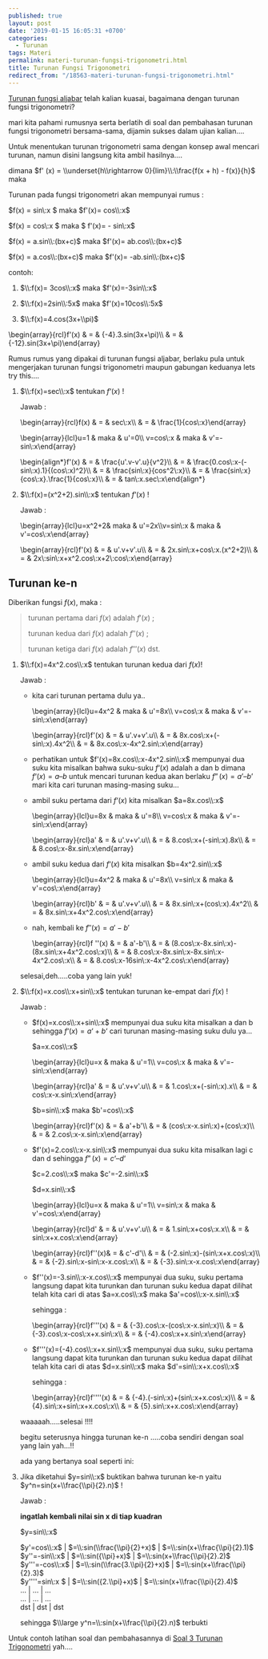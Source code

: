 ```yaml
---
published: true
layout: post
date: '2019-01-15 16:05:31 +0700'
categories:
  - Turunan
tags: Materi
permalink: materi-turunan-fungsi-trigonometri.html
title: Turunan Fungsi Trigonometri
redirect_from: "/18563-materi-turunan-fungsi-trigonometri.html"
---
```

[Turunan fungsi aljabar]({{site.baseurl}}/materi-turunan-fungsi-aljabar.html) telah kalian kuasai, bagaimana dengan turunan fungsi trigonometri?

mari kita pahami rumusnya serta berlatih di soal dan pembahasan turunan fungsi trigonometri bersama-sama, dijamin sukses dalam ujian kalian….

Untuk menentukan turunan trigonometri sama dengan konsep awal mencari turunan, namun disini langsung kita ambil hasilnya….

dimana $f' (x) = \\underset{h\\rightarrow 0}{lim}\\:\\frac{f(x + h) - f(x)}{h}$ maka

Turunan pada fungsi trigonometri akan mempunyai rumus :

$f(x) = sin\\:x $ maka $f'(x)= cos\\:x$

$f(x) = cos\\:x $ maka $ f'(x)= - sin\\:x$

$f(x) = a.sin\\:(bx+c)$ maka $f'(x)= ab.cos\\:(bx+c)$

$f(x) = a.cos\\:(bx+c)$ maka $f'(x)= -ab.sin\\:(bx+c)$

contoh:

1.  $\\:f(x)= 3cos\\:x$ maka $f'(x)=-3sin\\:x$
    
2.  $\\:f(x)=2sin\\:5x$ maka $f'(x)=10cos\\:5x$
    
3.  $\\:f(x)=4.cos(3x+\\pi)$
    

\\begin{array}{rcl}f'(x) & = & {-4}.3.sin(3x+\\pi)\\\\ & = & {-12}.sin(3x+\\pi)\\end{array}

Rumus rumus yang dipakai di turunan fungsi aljabar, berlaku pula untuk mengerjakan turunan fungsi trigonometri maupun gabungan keduanya lets try this….

1.  $\\:f(x)=sec\\:x$ tentukan $f ‘(x)$ !
    
    Jawab :
    
    \\begin{array}{rcl}f(x) & = & sec\\:x\\\\ & = & \\frac{1}{cos\\:x}\\end{array}
    
    \\begin{array}{lcl}u=1 & maka & u'=0\\\\ v=cos\\:x & maka & v'=-sin\\:x\\end{array}
    
    \\begin{align\*}f'(x) & = & \\frac{u'.v-v'.u}{v^2}\\\\ & = & \\frac{0.cos\\:x-(-sin\\:x).1}{(cos\\:x)^2}\\\\ & = & \\frac{sin\\:x}{cos^2\\:x}\\\\ & = & \\frac{sin\\:x}{cos\\:x}.\\frac{1}{cos\\:x}\\\\ & = & tan\\:x.sec\\:x\\end{align\*}
    
2.  $\\:f(x)=(x^2+2).sin\\:x$ tentukan $f ‘(x)$ !
    
    Jawab :
    
    \\begin{array}{lcl}u=x^2+2& maka & u'=2x\\\\v=sin\\:x & maka & v'=cos\\:x\\end{array}
    
    \\begin{array}{rcl}f'(x) & = & u'.v+v'.u\\\\ & = & 2x.sin\\:x+cos\\:x.(x^2+2)\\\\ & = & 2x\\:sin\\:x+x^2.cos\\:x+2\\:cos\\:x\\end{array}
    



Turunan ke-n
------------

Diberikan fungsi $f(x)$, maka :

> turunan pertama dari $f(x)$ adalah $f' (x)$ ;
> 
> turunan kedua dari $f(x)$ adalah $f'' (x)$ ;
> 
> turunan ketiga dari $f(x)$ adalah $f''' (x)$ dst.

1.  $\\:f(x)=4x^2.cos\\:x$ tentukan turunan kedua dari $f(x)$!
    
    Jawab :
    
    *   kita cari turunan pertama dulu ya..
        
        \\begin{array}{lcl}u=4x^2 & maka & u'=8x\\\\ v=cos\\:x & maka & v'=-sin\\:x\\end{array}
        
        \\begin{array}{rcl}f'(x) & = & u'.v+v'.u\\\\ & = & 8x.cos\\:x+(-sin\\:x).4x^2\\\\ & = & 8x.cos\\:x-4x^2.sin\\:x\\end{array}
        
    *   perhatikan untuk $f'(x)=8x.cos\\:x-4x^2.sin\\:x$ mempunyai dua suku kita misalkan bahwa suku-suku $f ‘(x)$ adalah a dan b dimana $f ‘(x) = a – b$ untuk mencari turunan kedua akan berlaku $f ”(x) = a’ – b’$ mari kita cari turunan masing-masing suku…
        
    *   ambil suku pertama dari $f ‘(x)$ kita misalkan $a=8x.cos\\:x$
        
        \\begin{array}{lcl}u=8x & maka & u'=8\\\\ v=cos\\:x & maka & v'=-sin\\:x\\end{array}
        
        \\begin{array}{rcl}a' & = & u'.v+v'.u\\\\ & = & 8.cos\\:x+(-sin\\:x).8x\\\\ & = & 8.cos\\:x-8x.sin\\:x\\end{array}
        
    *   ambil suku kedua dari $f ‘(x)$ kita misalkan $b=4x^2.sin\\:x$
        
        \\begin{array}{lcl}u=4x^2 & maka & u'=8x\\\\ v=sin\\:x & maka & v'=cos\\:x\\end{array}
        
        \\begin{array}{rcl}b' & = & u'.v+v'.u\\\\ & = & 8x.sin\\:x+(cos\\:x).4x^2\\\\ & = & 8x.sin\\:x+4x^2.cos\\:x\\end{array}
        
    *   nah, kembali ke $f''(x)=a'-b'$
        
        \\begin{array}{rcl}f ''(x) & = & a'-b'\\\\ & = & (8.cos\\:x-8x.sin\\:x)-(8x.sin\\:x+4x^2.cos\\:x)\\\\ & = & 8.cos\\:x-8x.sin\\:x-8x.sin\\:x-4x^2.cos\\:x\\\\ & = & 8.cos\\:x-16sin\\:x-4x^2.cos\\:x\\end{array}
        
    
    selesai,deh…..coba yang lain yuk!
    
2.  $\\:f(x)=x.cos\\:x+sin\\:x$ tentukan turunan ke-empat dari $f(x)$ !
    
    Jawab :
    
    *   $f(x)=x.cos\\:x+sin\\:x$ mempunyai dua suku kita misalkan a dan b sehingga $f ‘(x) = a ‘ + b ‘$ cari turunan masing-masing suku dulu ya…
        
        $a=x.cos\\:x$
        
        \\begin{array}{lcl}u=x & maka & u'=1\\\\ v=cos\\:x & maka & v'=-sin\\:x\\end{array}
        
        \\begin{array}{rcl}a' & = & u'.v+v'.u\\\\ & = & 1.cos\\:x+(-sin\\:x).x\\\\ & = & cos\\:x-x.sin\\:x\\end{array}
        
        $b=sin\\:x$ maka $b'=cos\\:x$
        
        \\begin{array}{rcl}f'(x) & = & a'+b'\\\\ & = & (cos\\:x-x.sin\\:x)+(cos\\:x)\\\\ & = & 2.cos\\:x-x.sin\\:x\\end{array}
        
    *   $f'(x)=2.cos\\:x-x.sin\\:x$ mempunyai dua suku kita misalkan lagi c dan d sehingga $f ”(x) = c ‘ – d ‘$
        
        $c=2.cos\\:x$ maka $c'=-2.sin\\:x$
        
        $d=x.sin\\:x$
        
        \\begin{array}{lcl}u=x & maka & u'=1\\\\ v=sin\\:x & maka & v'=cos\\:x\\end{array}
        
        \\begin{array}{rcl}d' & = & u'.v+v'.u\\\\ & = & 1.sin\\:x+cos\\:x.x\\\\ & = & sin\\:x+x.cos\\:x\\end{array}
        
        \\begin{array}{rcl}f''(x)& = & c'-d'\\\\ & = & (-2.sin\\:x)-(sin\\:x+x.cos\\:x)\\\\ & = & {-2}.sin\\:x-sin\\:x-x.cos\\:x\\\\ & = & {-3}.sin\\:x-x.cos\\:x\\end{array}
        
    *   $f''(x)=-3.sin\\:x-x.cos\\:x$ mempunyai dua suku, suku pertama langsung dapat kita turunkan dan turunan suku kedua dapat dilihat telah kita cari di atas $a=x.cos\\:x$ maka $a'=cos\\:x-x.sin\\:x$
        
        sehingga :
        
        \\begin{array}{rcl}f'''(x) & = & {-3}.cos\\:x-(cos\\:x-x.sin\\:x)\\\\ & = & {-3}.cos\\:x-cos\\:x+x.sin\\:x\\\\ & = & {-4}.cos\\:x+x.sin\\:x\\end{array}
        
    *   $f'''(x)={-4}.cos\\:x+x.sin\\:x$ mempunyai dua suku, suku pertama langsung dapat kita turunkan dan turunan suku kedua dapat dilihat telah kita cari di atas $d=x.sin\\:x$ maka $d'=sin\\:x+x.cos\\:x$
        
        sehingga :
        
        \\begin{array}{rcl}f''''(x) & = & {-4}.(-sin\\:x)+(sin\\:x+x.cos\\:x)\\\\ & = & {4}.sin\\:x+sin\\:x+x.cos\\:x\\\\ & = & {5}.sin\\:x+x.cos\\:x\\end{array}
        
    
    waaaaah…..selesai !!!!
    
    begitu seterusnya hingga turunan ke-n …..coba sendiri dengan soal yang lain yah…!!
    
    ada yang bertanya soal seperti ini:
    
3.  Jika diketahui $y=sin\\:x$ buktikan bahwa turunan ke-n yaitu $y^n=sin(x+\\frac{\\pi}{2}.n)$ !
    
    Jawab :
    
    **ingatlah kembali nilai sin x di tiap kuadran**
    
    $y=sin\\:x$
    
    
    $y'=cos\\:x$     | $=\\:sin(\\frac{\\pi}{2}+x)$   | $=\\:sin(x+\\frac{\\pi}{2}.1)$    
    $y''=-sin\\:x$   | $=\\:sin({\\pi}+x)$            | $=\\:sin(x+\\frac{\\pi}{2}.2)$    
    $y'''=-cos\\:x$  | $=\\:sin(\\frac{3.\\pi}{2}+x)$ | $=\\:sin(x+\\frac{\\pi}{2}.3)$    
    $y''''=sin\\:x $ | $=\\:sin({2.\\pi}+x)$          | $=\\:sin(x+\\frac{\\pi}{2}.4)$    
    ... | ... | ...    
    ... | ... | ...  
    dst | dst | dst
    
    
    sehingga $\\large y^n=\\:sin(x+\\frac{\\pi}{2}.n)$ terbukti
    

Untuk contoh latihan soal dan pembahasannya di [Soal 3 Turunan Trigonometri]({{site.baseurl}}/soal-3-turunan-trigonometri.html) yah….


